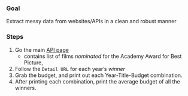 ### Goal
Extract messy data from  websites/APIs in a clean and robust manner

### Steps

1. Go the main [API page](http://oscars.yipitdata.com)
    - contains list of films *nominated* for the Academy Award for Best Picture,
2. Follow the `Detail URL` for each year’s *winner*
3. Grab the budget, and print out each Year-Title-Budget combination.
4. After printing each combination, print the average budget of all the winners.
